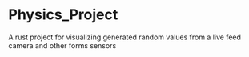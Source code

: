 # Physics_Project
A rust project for visualizing generated random values from a live feed camera and other forms sensors
